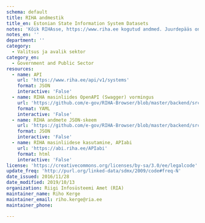 ```yaml
---
schema: default
title: RIHA andmestik
title_en: Estonian State Information System Datasets
notes: 'Kõik RIHAsse, https://www.riha.ee kogutud andmed. Juurdepääs on piiratud ainult mitteavalikele isikuandmetele. Samuti on juurdepääs piiratud andmete RIHAsse kandmise masintoimingutele.'
notes_en: ''
department: ''
category:
  - Valitsus ja avalik sektor
category_en:
  - Government and Public Sector
resources:
  - name: API
    url: 'https://www.riha.ee/api/v1/systems'
    format: JSON
    interactive: 'False'
  - name: RIHA masinliides OpenAPI (Swagger) vormingus
    url: 'https://github.com/e-gov/RIHA-Browser/blob/master/backend/src/main/resources/static/swagger.yaml'
    format: YAML
    interactive: 'False'
  - name: RIHA andmete JSON-skeem
    url: 'https://github.com/e-gov/RIHA-Browser/blob/master/backend/src/main/resources/infosystem_schema.json'
    format: JSON
    interactive: 'False'
  - name: RIHA masinliidese kasutamine, APIabi
    url: 'https://abi.riha.ee/APIabi'
    format: html
    interactive: 'False'
license: 'https://creativecommons.org/licenses/by-sa/3.0/ee/legalcode'
update_freq: 'http://purl.org/linked-data/sdmx/2009/code#freq-N'
date_issued: 2016/11/28
date_modified: 2019/10/13
organization: Riigi Infosüsteemi Amet (RIA)
maintainer_name: Riho Kerge
maintainer_email: riho.kerge@ria.ee
maintainer_phone:

---
```

